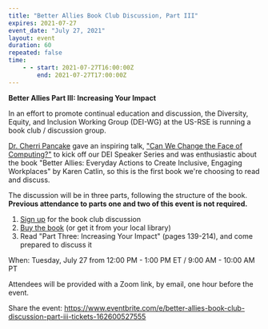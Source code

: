 ```yaml
---
title: "Better Allies Book Club Discussion, Part III"
expires: 2021-07-27
event_date: "July 27, 2021"
layout: event
duration: 60
repeated: false
time:
    - - start: 2021-07-27T16:00:00Z
        end: 2021-07-27T17:00:00Z
---
```


**Better Allies Part III: Increasing Your Impact**

In an effort to promote continual education and discussion, the Diversity, Equity, and Inclusion Working Group (DEI-WG) at the US-RSE is running a book club / discussion group.

[Dr. Cherri Pancake](https://engineering.oregonstate.edu/people/cherri-pancake) gave an inspiring talk, ["Can We Change the Face of Computing?"](https://us-rse.org/events/2021/2021-03-dei-speaker-series) to kick off our DEI Speaker Series and was enthusiastic about the book "Better Allies: Everyday Actions to Create Inclusive, Engaging Workplaces" by Karen Catlin, so this is the first book we're choosing to read and discuss.

The discussion will be in three parts, following the structure of the book. **Previous attendance to parts one and two of this event is not required.**

1.  [Sign up](https://www.eventbrite.com/e/better-allies-book-club-discussion-part-iii-tickets-162600527555) for the book club discussion
2.  [Buy the book](https://betterallies.com/buy/) (or get it from your local library)
3.  Read "Part Three: Increasing Your Impact" (pages 139-214), and come prepared to discuss it

When: Tuesday, July 27 from 12:00 PM - 1:00 PM ET / 9:00 AM - 10:00 AM PT

Attendees will be provided with a Zoom link, by email, one hour before the event.

Share the event: <https://www.eventbrite.com/e/better-allies-book-club-discussion-part-iii-tickets-162600527555>
